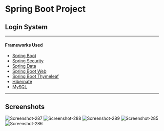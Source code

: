 # Spring Boot Project

## Login System

---

#### Frameworks Used

- [Spring Boot](https://spring.io/projects/spring-boot)
- [Spring Security](https://spring.io/projects/spring-security)
- [Spring Data](https://spring.io/projects/spring-data)
- [Spring Boot Web](https://spring.io/projects/spring-boot-web)
- [Spring Boot Thymeleaf](https://spring.io/projects/spring-boot-thymeleaf)
- [Hibernate](https://hibernate.org)
- [MySQL](https://www.mysql.com)

---

## Screenshots

<img src="https://i.ibb.co/rHMrh0s/Screenshot-287.png" alt="Screenshot-287" border="0">
<img src="https://i.ibb.co/qyML4ym/Screenshot-288.png" alt="Screenshot-288" border="0">
<img src="https://i.ibb.co/m6XzW9H/Screenshot-289.png" alt="Screenshot-289" border="0">
<img src="https://i.ibb.co/3CQPnWw/Screenshot-285.png" alt="Screenshot-285" border="0">
<img src="https://i.ibb.co/T24S1Tb/Screenshot-286.png" alt="Screenshot-286" border="0">
